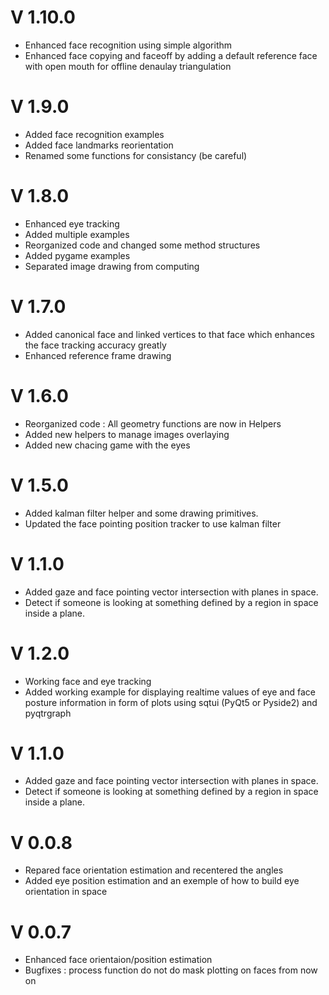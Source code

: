 
# V 1.10.0
 - Enhanced face recognition using simple algorithm
 - Enhanced face copying and faceoff by adding a default reference face with open mouth for offline denaulay triangulation
# V 1.9.0
 - Added face recognition examples
 - Added face landmarks reorientation
 - Renamed some functions for consistancy (be careful)
# V 1.8.0
 - Enhanced eye tracking
 - Added multiple examples
 - Reorganized code and changed some method structures
 - Added pygame examples
 - Separated image drawing from computing 
# V 1.7.0
 - Added canonical face and linked vertices to that face which enhances the face tracking accuracy greatly
 - Enhanced reference frame drawing
# V 1.6.0
 - Reorganized code : All geometry functions are now in Helpers
 - Added new helpers to manage images overlaying
 - Added new chacing game with the eyes
# V 1.5.0
 - Added kalman filter helper and some drawing primitives.
 - Updated the face pointing position tracker to use kalman filter
# V 1.1.0
 - Added gaze and face pointing vector intersection with planes in space.
 - Detect if someone is looking at something defined by a region in space inside a plane.
# V 1.2.0
 - Working face and eye tracking
 - Added working example for displaying realtime values of eye and face posture information in form of plots using sqtui (PyQt5 or Pyside2) and pyqtrgraph 

# V 1.1.0
 - Added gaze and face pointing vector intersection with planes in space.
 - Detect if someone is looking at something defined by a region in space inside a plane.



# V 0.0.8
 - Repared face orientation estimation and recentered the angles
 - Added eye position estimation and an exemple of how to build eye orientation in space

# V 0.0.7
 - Enhanced face orientaion/position estimation
 - Bugfixes : process function do not do mask plotting on faces from now on
